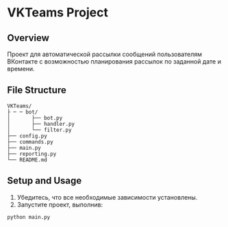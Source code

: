 # VKTeams Project

## Overview
Проект для автоматической рассылки сообщений пользователям ВКонтакте с возможностью планирования рассылок по заданной дате и времени.

## File Structure
```
VKTeams/
├ ─ ─ bot/
│       ├── bot.py
│       ├── handler.py
│       └── filter.py
├── config.py
├── commands.py
├── main.py
├── reporting.py
└── README.md
```

## Setup and Usage
1. Убедитесь, что все необходимые зависимости установлены.
2. Запустите проект, выполнив:
```
python main.py
```
